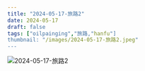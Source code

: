 ```yaml
---
title: "2024-05-17-旅路2"
date: 2024-05-17
draft: false
tags: ["oilpainging","旅路,"hanfu"]
thumbnail: "/images/2024-05-17-旅路2.jpeg"
---
```


![2024-05-17-旅路2](/images/2024-05-17-旅路2.jpeg)